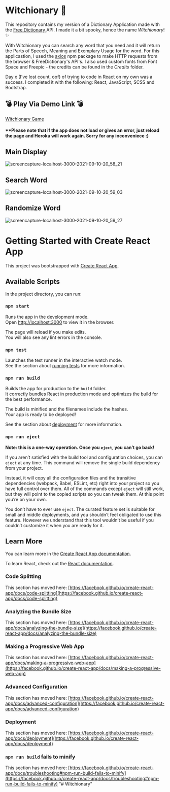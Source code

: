 # Witchionary 🔮 
This repository contains my version of a Dictionary Application made with the <a href="https://dictionaryapi.dev/"> Free Dictionary </a> API. I made it a bit spooky, hence the name _Witchionary_! ✨

With Witchionary you can search any word that you need and it will return the Parts of Speech, Meaning and Exemplary Usage for the word. For this applicastion, I used the <a href="https://www.npmjs.com/package/axios">axios</a> npm package to make HTTP requests from the browser & FreeDictionary's API's. I also used custom fonts from Font Space and Freepic - the credits can be found in the _Credits_ folder.

Day x (I've lost count, oof) of trying to code in React on my own was a success. I completed it with the following: React, JavaScript, SCSS and Bootstrap.

## 💣 Play Via Demo Link  💣 ## 
[Witchionary Game](witchionary.herokuapp.com/)
#### **Please note that if the app does not load or gives an error, just reload the page and Heroku will work again. Sorry for any inconveniece :) ####

## Main Display
![screencapture-localhost-3000-2021-09-10-20_58_21](https://user-images.githubusercontent.com/87696858/132907112-1a8b0ad0-1073-4862-aa5a-eec9e18bc689.png)

## Search Word
![screencapture-localhost-3000-2021-09-10-20_59_03](https://user-images.githubusercontent.com/87696858/132907128-5b4053e4-62b5-4990-80d2-0c82319afdfa.png)

## Randomize Word
![screencapture-localhost-3000-2021-09-10-20_59_27](https://user-images.githubusercontent.com/87696858/132907138-48bbdaa2-85dc-402a-8b29-a0ddd863b1a3.png)


# Getting Started with Create React App

This project was bootstrapped with [Create React App](https://github.com/facebook/create-react-app).

## Available Scripts

In the project directory, you can run:

### `npm start`

Runs the app in the development mode.\
Open [http://localhost:3000](http://localhost:3000) to view it in the browser.

The page will reload if you make edits.\
You will also see any lint errors in the console.

### `npm test`

Launches the test runner in the interactive watch mode.\
See the section about [running tests](https://facebook.github.io/create-react-app/docs/running-tests) for more information.

### `npm run build`

Builds the app for production to the `build` folder.\
It correctly bundles React in production mode and optimizes the build for the best performance.

The build is minified and the filenames include the hashes.\
Your app is ready to be deployed!

See the section about [deployment](https://facebook.github.io/create-react-app/docs/deployment) for more information.

### `npm run eject`

**Note: this is a one-way operation. Once you `eject`, you can’t go back!**

If you aren’t satisfied with the build tool and configuration choices, you can `eject` at any time. This command will remove the single build dependency from your project.

Instead, it will copy all the configuration files and the transitive dependencies (webpack, Babel, ESLint, etc) right into your project so you have full control over them. All of the commands except `eject` will still work, but they will point to the copied scripts so you can tweak them. At this point you’re on your own.

You don’t have to ever use `eject`. The curated feature set is suitable for small and middle deployments, and you shouldn’t feel obligated to use this feature. However we understand that this tool wouldn’t be useful if you couldn’t customize it when you are ready for it.

## Learn More

You can learn more in the [Create React App documentation](https://facebook.github.io/create-react-app/docs/getting-started).

To learn React, check out the [React documentation](https://reactjs.org/).

### Code Splitting

This section has moved here: [https://facebook.github.io/create-react-app/docs/code-splitting](https://facebook.github.io/create-react-app/docs/code-splitting)

### Analyzing the Bundle Size

This section has moved here: [https://facebook.github.io/create-react-app/docs/analyzing-the-bundle-size](https://facebook.github.io/create-react-app/docs/analyzing-the-bundle-size)

### Making a Progressive Web App

This section has moved here: [https://facebook.github.io/create-react-app/docs/making-a-progressive-web-app](https://facebook.github.io/create-react-app/docs/making-a-progressive-web-app)

### Advanced Configuration

This section has moved here: [https://facebook.github.io/create-react-app/docs/advanced-configuration](https://facebook.github.io/create-react-app/docs/advanced-configuration)

### Deployment

This section has moved here: [https://facebook.github.io/create-react-app/docs/deployment](https://facebook.github.io/create-react-app/docs/deployment)

### `npm run build` fails to minify

This section has moved here: [https://facebook.github.io/create-react-app/docs/troubleshooting#npm-run-build-fails-to-minify](https://facebook.github.io/create-react-app/docs/troubleshooting#npm-run-build-fails-to-minify)
"# Witchionary" 
